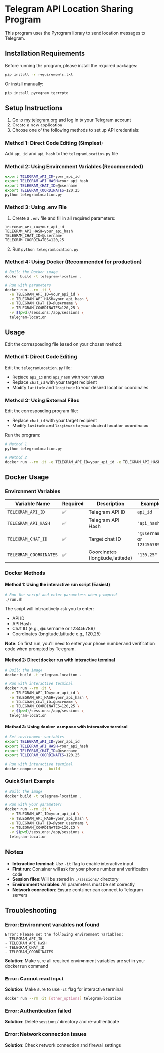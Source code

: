 # Telegram API Location Sharing Program

This program uses the Pyrogram library to send location messages to Telegram.

## Installation Requirements

Before running the program, please install the required packages:

```bash
pip install -r requirements.txt
```

Or install manually:

```bash
pip install pyrogram tgcrypto
```

## Setup Instructions

1. Go to [my.telegram.org](https://my.telegram.org) and log in to your Telegram account
2. Create a new application
3. Choose one of the following methods to set up API credentials:

### Method 1: Direct Code Editing (Simplest)
Add `api_id` and `api_hash` to the `telegramLocation.py` file

### Method 2: Using Environment Variables (Recommended)
```bash
export TELEGRAM_API_ID=your_api_id
export TELEGRAM_API_HASH=your_api_hash
export TELEGRAM_CHAT_ID=@username
export TELEGRAM_COORDINATES=120,25
python telegramLocation.py
```

### Method 3: Using .env File
1. Create a `.env` file and fill in all required parameters:
```
TELEGRAM_API_ID=your_api_id
TELEGRAM_API_HASH=your_api_hash
TELEGRAM_CHAT_ID=@username
TELEGRAM_COORDINATES=120,25
```
2. Run `python telegramLocation.py`

### Method 4: Using Docker (Recommended for production)
```bash
# Build the Docker image
docker build -t telegram-location .

# Run with parameters
docker run --rm -it \
  -e TELEGRAM_API_ID=your_api_id \
  -e TELEGRAM_API_HASH=your_api_hash \
  -e TELEGRAM_CHAT_ID=@username \
  -e TELEGRAM_COORDINATES=120,25 \
  -v $(pwd)/sessions:/app/sessions \
  telegram-location
```

## Usage

Edit the corresponding file based on your chosen method:

### Method 1: Direct Code Editing
Edit the `telegramLocation.py` file:
- Replace `api_id` and `api_hash` with your values
- Replace `chat_id` with your target recipient
- Modify `latitude` and `longitude` to your desired location coordinates

### Method 2: Using External Files
Edit the corresponding program file:
- Replace `chat_id` with your target recipient
- Modify `latitude` and `longitude` to your desired location coordinates

Run the program:
```bash
# Method 1
python telegramLocation.py

# Method 2
docker run --rm -it -e TELEGRAM_API_ID=your_api_id -e TELEGRAM_API_HASH=your_api_hash -e TELEGRAM_CHAT_ID=@username -e TELEGRAM_COORDINATES=120,25 -v $(pwd)/sessions:/app/sessions telegram-location
```

## Docker Usage

### Environment Variables

| Variable Name | Required | Description | Example |
|---------------|----------|-------------|---------|
| `TELEGRAM_API_ID` | ✅ | Telegram API ID | `api_id` |
| `TELEGRAM_API_HASH` | ✅ | Telegram API Hash | `"api_hash"` |
| `TELEGRAM_CHAT_ID` | ✅ | Target chat ID | `"@username"` or `123456789` |
| `TELEGRAM_COORDINATES` | ✅ | Coordinates (longitude,latitude) | `"120,25"` |

### Docker Methods

#### Method 1: Using the interactive run script (Easiest)
```bash
# Run the script and enter parameters when prompted
./run.sh
```

The script will interactively ask you to enter:
- API ID
- API Hash  
- Chat ID (e.g., @username or 123456789)
- Coordinates (longitude,latitude e.g., 120,25)

**Note**: On first run, you'll need to enter your phone number and verification code when prompted by Telegram.

#### Method 2: Direct docker run with interactive terminal
```bash
# Build the image
docker build -t telegram-location .

# Run with interactive terminal
docker run --rm -it \
  -e TELEGRAM_API_ID=your_api_id \
  -e TELEGRAM_API_HASH=your_api_hash \
  -e TELEGRAM_CHAT_ID=@username \
  -e TELEGRAM_COORDINATES=120,25 \
  -v $(pwd)/sessions:/app/sessions \
  telegram-location
```

#### Method 3: Using docker-compose with interactive terminal
```bash
# Set environment variables
export TELEGRAM_API_ID=your_api_id
export TELEGRAM_API_HASH=your_api_hash
export TELEGRAM_CHAT_ID=@username
export TELEGRAM_COORDINATES=120,25

# Run with interactive terminal
docker-compose up --build
```

### Quick Start Example

```bash
# Build the image
docker build -t telegram-location .

# Run with your parameters
docker run --rm -it \
  -e TELEGRAM_API_ID=your_api_id \
  -e TELEGRAM_API_HASH=your_api_hash \
  -e TELEGRAM_CHAT_ID=@your_username \
  -e TELEGRAM_COORDINATES=120,25 \
  -v $(pwd)/sessions:/app/sessions \
  telegram-location
```

## Notes

- **Interactive terminal**: Use `-it` flag to enable interactive input
- **First run**: Container will ask for your phone number and verification code
- **Session files**: Will be stored in `./sessions/` directory
- **Environment variables**: All parameters must be set correctly
- **Network connection**: Ensure container can connect to Telegram servers

## Troubleshooting

### Error: Environment variables not found
```
Error: Please set the following environment variables:
- TELEGRAM_API_ID
- TELEGRAM_API_HASH
- TELEGRAM_CHAT_ID
- TELEGRAM_COORDINATES
```
**Solution**: Make sure all required environment variables are set in your docker run command

### Error: Cannot read input
**Solution**: Make sure to use `-it` flag for interactive terminal:
```bash
docker run --rm -it [other_options] telegram-location
```

### Error: Authentication failed
**Solution**: Delete `sessions/` directory and re-authenticate

### Error: Network connection issues
**Solution**: Check network connection and firewall settings
